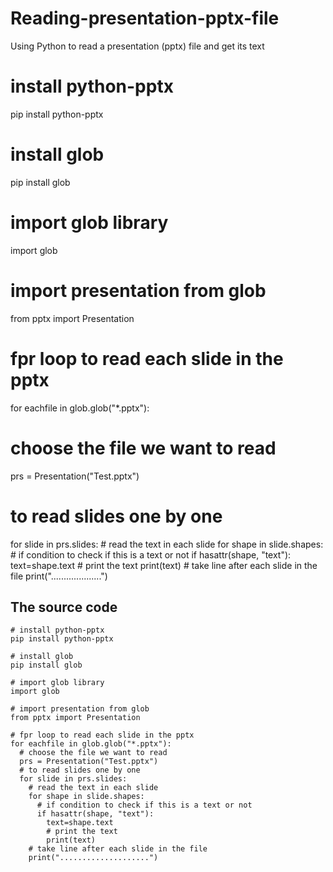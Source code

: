 # Reading-presentation-pptx-file
Using Python to read a presentation (pptx) file and get its text
# install python-pptx
pip install python-pptx

# install glob
pip install glob

# import glob library
import glob

# import presentation from glob
from pptx import Presentation

# fpr loop to read each slide in the pptx
for eachfile in glob.glob("*.pptx"):
  # choose the file we want to read
  prs = Presentation("Test.pptx")
  # to read slides one by one
  for slide in prs.slides:
    # read the text in each slide
    for shape in slide.shapes:
      # if condition to check if this is a text or not
      if hasattr(shape, "text"):
        text=shape.text
        # print the text
        print(text)
    # take line after each slide in the file
    print("....................")
## The source code
    # install python-pptx
    pip install python-pptx

    # install glob
    pip install glob

    # import glob library
    import glob

    # import presentation from glob
    from pptx import Presentation

    # fpr loop to read each slide in the pptx
    for eachfile in glob.glob("*.pptx"):
      # choose the file we want to read
      prs = Presentation("Test.pptx")
      # to read slides one by one
      for slide in prs.slides:
        # read the text in each slide
        for shape in slide.shapes:
          # if condition to check if this is a text or not
          if hasattr(shape, "text"):
            text=shape.text
            # print the text
            print(text)
        # take line after each slide in the file
        print("....................") 

